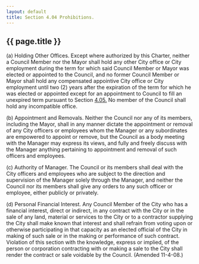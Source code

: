 ```yaml
---
layout: default 
title: Section 4.04 Prohibitions.
---
```


{{ page.title }}
----------------

​(a) Holding Other Offices. Except where authorized by this Charter,
neither a Council Member nor the Mayor shall hold any other City office
or City employment during the term for which said Council Member or
Mayor was elected or appointed to the Council, and no former Council
Member or Mayor shall hold any compensated appointive City office or
City employment until two (2) years after the expiration of the term for
which he was elected or appointed except for an appointment to Council
to fill an unexpired term pursuant to Section [4.05.](1353af4e.html) No
member of the Council shall hold any incompatible office.

​(b) Appointment and Removals. Neither the Council nor any of its
members, including the Mayor, shall in any manner dictate the
appointment or removal of any City officers or employees whom the
Manager or any subordinates are empowered to appoint or remove, but the
Council as a body meeting with the Manager may express its views, and
fully and freely discuss with the Manager anything pertaining to
appointment and removal of such officers and employees.

​(c) Authority of Manager. The Council or its members shall deal with
the City officers and employees who are subject to the direction and
supervision of the Manager solely through the Manager, and neither the
Council nor its members shall give any orders to any such officer or
employee, either publicly or privately.

​(d) Personal Financial Interest. Any Council Member of the City who has
a financial interest, direct or indirect, in any contract with the City
or in the sale of any land, material or services to the City or to a
contractor supplying the City shall make known that interest and shall
refrain from voting upon or otherwise participating in that capacity as
an elected official of the City in making of such sale or in the making
or performance of such contract. Violation of this section with the
knowledge, express or implied, of the person or corporation contracting
with or making a sale to the City shall render the contract or sale
voidable by the Council. (Amended 11-4-08.)
